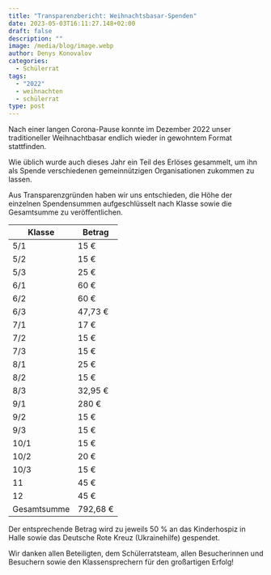 ```yaml
---
title: "Transparenzbericht: Weihnachtsbasar-Spenden"
date: 2023-05-03T16:11:27.148+02:00
draft: false
description: ""
image: /media/blog/image.webp
author: Denys Konovalov
categories:
  - Schülerrat
tags:
  - "2022"
  - weihnachten
  - schülerrat
type: post
---
```

Nach einer langen Corona-Pause konnte im Dezember 2022 unser traditioneller Weihnachtbasar endlich wieder in gewohntem Format stattfinden.

Wie üblich wurde auch dieses Jahr ein Teil des Erlöses gesammelt, um ihn als Spende verschiedenen gemeinnützigen Organisationen zukommen zu lassen.

Aus Transparenzgründen haben wir uns entschieden, die Höhe der einzelnen Spendensummen aufgeschlüsselt nach Klasse sowie die Gesamtsumme zu veröffentlichen.

|Klasse|Betrag|
|---|---|
|5/1|15 €|
|5/2|15 €|
|5/3|25 €|
|6/1|60 €|
|6/2|60 €|
|6/3|47,73 €|
|7/1|17 €|
|7/2|15 €|
|7/3|15 €|
|8/1|25 €|
|8/2|15 €|
|8/3|32,95 €|
|9/1|280 €|
|9/2|15 €|
|9/3|15 €|
|10/1|15 €|
|10/2|20 €|
|10/3|15 €|
|11|45 €|
|12|45 €|
|Gesamtsumme|792,68 €|

Der entsprechende Betrag wird zu jeweils 50 % an das Kinderhospiz in Halle sowie das Deutsche Rote Kreuz (Ukrainehilfe) gespendet.

Wir danken allen Beteiligten, dem Schülerratsteam, allen Besucherinnen und Besuchern sowie den Klassensprechern für den großartigen Erfolg!
